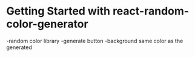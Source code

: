 # Getting Started with react-random-color-generator

-random color library
-generate button
-background same color as the generated

